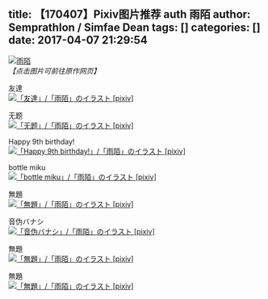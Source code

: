 title: 【170407】Pixiv图片推荐 auth 雨陌
author: Semprathlon / Simfae Dean
tags: []
categories: []
date: 2017-04-07 21:29:54
---
[<img src="/blog/uploads/2017/04/10654708_c7a7ce18472bf19c8d8d3686dbc159f5_170.png" alt="雨陌"/>](http://www.pixiv.net/member.php?id=6147118)<br /><em>【点击图片可前往原作网页】</em>

友達<br />[<img width="1612" height="2280" style="display:none;" data-src="https://i.pximg.net/img-original/img/2017/03/27/22/07/15/62124232_p0.png" src="/blog/uploads/2017/04/62124232_p0.png" alt="「友達」/「雨陌」のイラスト [pixiv]"/><img src="/blog/uploads/2017/04/62124232_p0_master1200.jpg" alt="「友達」/「雨陌」のイラスト [pixiv]"/>](http://www.pixiv.net/member_illust.php?illust_id=62124232&amp;mode=medium)<br />

<!--more-->
无题<br />[<img width="1240" height="1754" style="display:none;" data-src="https://i.pximg.net/img-original/img/2017/03/12/13/42/01/61869899_p0.png" src="/blog/uploads/2017/04/61869899_p0.png" alt="「无题」/「雨陌」のイラスト [pixiv]"/><img src="/blog/uploads/2017/04/61869899_p0_master1200.jpg" alt="「无题」/「雨陌」のイラスト [pixiv]"/>](http://www.pixiv.net/member_illust.php?illust_id=61869899&amp;mode=medium)<br />

Happy 9th birthday!<br />[<img width="1418" height="1418" style="display:none;" data-src="https://i.pximg.net/img-original/img/2016/12/27/00/00/19/60580745_p0.png" src="/blog/uploads/2017/04/60580745_p0.png" alt="「Happy 9th birthday!」/「雨陌」のイラスト [pixiv]"/><img src="/blog/uploads/2017/04/60580745_p0_master1200.jpg" alt="「Happy 9th birthday!」/「雨陌」のイラスト [pixiv]"/>](http://www.pixiv.net/member_illust.php?illust_id=60580745&amp;mode=medium)<br />

bottle miku<br />[<img width="782" height="1102" style="display:none;" data-src="https://i.pximg.net/img-original/img/2016/07/29/13/00/46/58139112_p0.png" src="/blog/uploads/2017/04/58139112_p0.png" alt="「bottle miku」/「雨陌」のイラスト [pixiv]"/><img src="/blog/uploads/2017/04/58139112_p0_master1200.jpg" alt="「bottle miku」/「雨陌」のイラスト [pixiv]"/>](http://www.pixiv.net/member_illust.php?illust_id=58139112&amp;mode=medium)<br />

無題<br />[<img width="1000" height="1349" style="display:none;" data-src="https://i.pximg.net/img-original/img/2016/06/24/12/57/12/57561466_p0.png" src="/blog/uploads/2017/04/57561466_p0.png" alt="「無題」/「雨陌」のイラスト [pixiv]"/><img src="/blog/uploads/2017/04/57561466_p0_master1200.jpg" alt="「無題」/「雨陌」のイラスト [pixiv]"/>](http://www.pixiv.net/member_illust.php?illust_id=57561466&amp;mode=medium)<br />

音伪バナシ<br />[<img width="1500" height="1060" style="display:none;" data-src="https://i.pximg.net/img-original/img/2016/06/09/13/42/26/57303253_p0.png" src="/blog/uploads/2017/04/57303253_p0.png" alt="「音伪バナシ」/「雨陌」のイラスト [pixiv]"/><img src="/blog/uploads/2017/04/57303253_p0_master1200.jpg" alt="「音伪バナシ」/「雨陌」のイラスト [pixiv]"/>](http://www.pixiv.net/member_illust.php?illust_id=57303253&amp;mode=medium)<br />

無題<br />[<img width="1000" height="1276" style="display:none;" data-src="https://i.pximg.net/img-original/img/2016/05/21/16/03/10/56986712_p0.png" src="/blog/uploads/2017/04/56986712_p0.png" alt="「無題」/「雨陌」のイラスト [pixiv]"/><img src="/blog/uploads/2017/04/56986712_p0_master1200.jpg" alt="「無題」/「雨陌」のイラスト [pixiv]"/>](http://www.pixiv.net/member_illust.php?illust_id=56986712&amp;mode=medium)<br />

無題<br />[<img width="850" height="850" style="display:none;" data-src="https://i.pximg.net/img-original/img/2016/03/25/18/41/02/56001584_p0.png" src="/blog/uploads/2017/04/56001584_p0.png" alt="「無題」/「雨陌」のイラスト [pixiv]"/><img src="/blog/uploads/2017/04/56001584_p0_master1200.jpg" alt="「無題」/「雨陌」のイラスト [pixiv]"/>](http://www.pixiv.net/member_illust.php?illust_id=56001584&amp;mode=medium)<br />